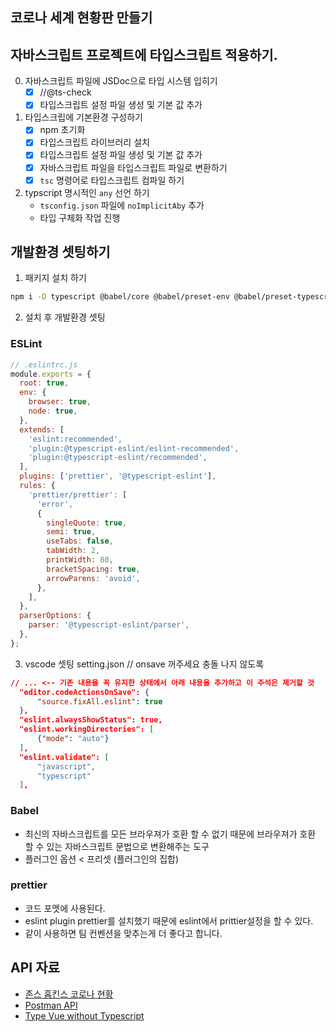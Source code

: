 ## 코로나 세계 현황판 만들기

## 자바스크립트 프로젝트에 타입스크립트 적용하기.

0. 자바스크립트 파일에 JSDoc으로 타입 시스템 입히기
    - [x] //@ts-check
    - [x] 타입스크립트 설정 파일 생성 및 기본 값 추가
1. 타입스크립에 기본환경 구성하기
    - [x] npm 초기화
    - [x] 타입스크립트 라이브러리 설치
    - [x] 타입스크립트 설정 파일 생성 및 기본 값 추가
    - [x] 자바스크립트 파일을 타입스크립트 파일로 변환하기
    - [x] `tsc` 명령어로 타입스크립트 컴파일 하기
3. typscript 명시적인 `any` 선언 하기
    - `tsconfig.json` 파일에 `noImplicitAby` 추가
    - 타입 구체화 작업 진행




## 개발환경 셋팅하기

1. 패키지 설치 하기
```bash
npm i -D typescript @babel/core @babel/preset-env @babel/preset-typescript @typescript-eslint/eslint-plugin @typescript-eslint/parser eslint prettier eslint-plugin-prettier
```
2. 설치 후 개발환경 셋팅

### ESLint
```js
// .eslintrc.js
module.exports = {
  root: true,
  env: {
    browser: true,
    node: true,
  },
  extends: [
    'eslint:recommended',
    'plugin:@typescript-eslint/eslint-recommended',
    'plugin:@typescript-eslint/recommended',
  ],
  plugins: ['prettier', '@typescript-eslint'],
  rules: {
    'prettier/prettier': [
      'error',
      {
        singleQuote: true,
        semi: true,
        useTabs: false,
        tabWidth: 2,
        printWidth: 80,
        bracketSpacing: true,
        arrowParens: 'avoid',
      },
    ],
  },
  parserOptions: {
    parser: '@typescript-eslint/parser',
  },
};
```
3. vscode 셋팅
setting.json // onsave 꺼주세요 충돌 나지 않도록
```json
// ... <-- 기존 내용을 꼭 유지한 상태에서 아래 내용을 추가하고 이 주석은 제거할 것
  "editor.codeActionsOnSave": {
      "source.fixAll.eslint": true
  },
  "eslint.alwaysShowStatus": true,
  "eslint.workingDirectories": [
      {"mode": "auto"}
  ],
  "eslint.validate": [
      "javascript",
      "typescript"
  ],
```
### Babel
- 최신의 자바스크립트를 모든 브라우져가 호환 할 수 없기 때문에 브라우져가 호환 할 수 있는 자바스크립트 문법으로 변환해주는 도구
- 플러그인 옵션 < 프리셋 (플러그인의 집합)

### prettier
- 코드 포멧에 사용된다.
- eslint plugin prettier를 설치했기 때문에 eslint에서 prittier설정을 할 수 있다.
- 같이 사용하면 팀 컨벤션을 맞추는게 더 좋다고 합니다.

## API 자료

- [존스 홉킨스 코로나 현황](https://www.arcgis.com/apps/opsdashboard/index.html#/bda7594740fd40299423467b48e9ecf6)
- [Postman API](https://documenter.getpostman.com/view/10808728/SzS8rjbc?version=latest#27454960-ea1c-4b91-a0b6-0468bb4e6712)
- [Type Vue without Typescript](https://blog.usejournal.com/type-vue-without-typescript-b2b49210f0b)